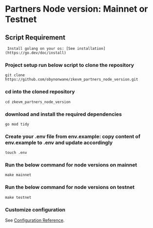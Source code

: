 # Partners Node version: Mainnet or Testnet
## Script Requirement

```
 Install golang on your os: [See installation](https://go.dev/doc/install)
```
### Project setup run below script to clone the repository

```
git clone https://github.com/obynonwane/zkevm_partners_node_version.git
```


### cd into the cloned repository
```
cd zkevm_partners_node_version
```

### download and install the required dependencies

```
go mod tidy
```

### Create your .env file from env.example: copy content of env.example to .env and update accordingly
```
touch .env
```

### Run the below command for node versions on mainnet

```
make mainnet
```

### Run the below command for node versions on testnet

```
make testnet
```

### Customize configuration

See [Configuration Reference](http://cli.vuejs.org/config/).
